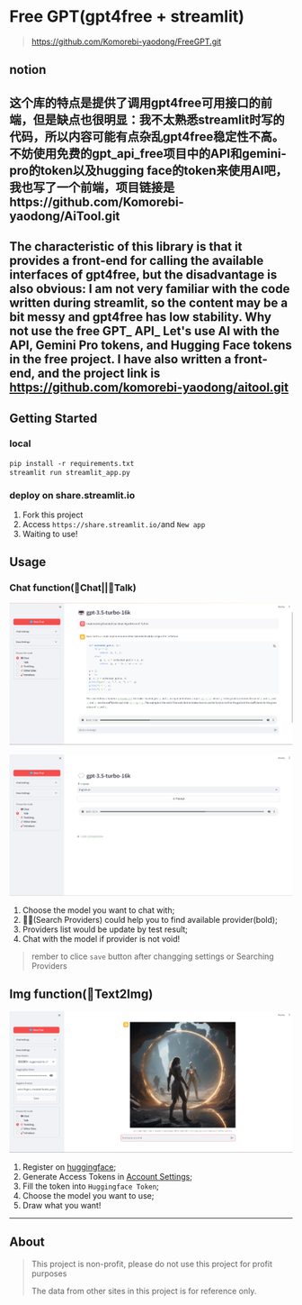 # Free GPT(gpt4free + streamlit)

> https://github.com/Komorebi-yaodong/FreeGPT.git
## notion
这个库的特点是提供了调用gpt4free可用接口的前端，但是缺点也很明显：我不太熟悉streamlit时写的代码，所以内容可能有点杂乱gpt4free稳定性不高。不妨使用免费的gpt_api_free项目中的API和gemini-pro的token以及hugging face的token来使用AI吧，我也写了一个前端，项目链接是https://github.com/Komorebi-yaodong/AiTool.git
---
The characteristic of this library is that it provides a front-end for calling the available interfaces of gpt4free, but the disadvantage is also obvious: I am not very familiar with the code written during streamlit, so the content may be a bit messy and gpt4free has low stability. Why not use the free GPT_ API_ Let's use AI with the API, Gemini Pro tokens, and Hugging Face tokens in the free project. I have also written a front-end, and the project link is https://github.com/komorebi-yaodong/aitool.git
---

## Getting Started

### local

```
pip install -r requirements.txt
streamlit run streamlit_app.py
```

### deploy on share.streamlit.io

1. Fork this project
2. Access `https://share.streamlit.io/`and `New app`
3. Waiting to use!

## Usage

### Chat function(🤖Chat||💬Talk)

![1702285170921](image/README/1702285170921.png "Chat")

![1702285312313](image/README/1702285312313.png "Talk")

1. Choose the model you want to chat with;
2. 🕵️‍♂️(Search Providers) could help you to find available provider(bold);
3. Providers list would be update by test result;
4. Chat with the model if provider is not void!

> rember to clice `save` button after changging settings or Searching Providers

## Img function(🎨**Text2Img**)

![1702286179466](image/README/1702286179466.png "Text2Img")

1. Register on [huggingface](https://huggingface.co/);
2. Generate Access Tokens in [Account Settings](https://huggingface.co/settings/account);
3. Fill the token into `Huggingface Token`;
4. Choose the model you want to use;
5. Draw what you want!

---

## About

> This project is non-profit, please do not use this project for profit purposes
>
> The data from other sites in this project is for reference only.

